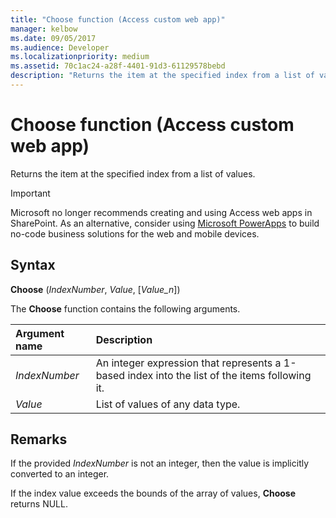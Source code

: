 ```yaml
---
title: "Choose function (Access custom web app)" 
manager: kelbow
ms.date: 09/05/2017
ms.audience: Developer
ms.localizationpriority: medium
ms.assetid: 70c1ac24-a28f-4401-91d3-61129578bebd
description: "Returns the item at the specified index from a list of values."
---
```


# Choose function (Access custom web app)

Returns the item at the specified index from a list of values.
  
> [!IMPORTANT]
> Microsoft no longer recommends creating and using Access web apps in SharePoint. As an alternative, consider using [Microsoft PowerApps](https://powerapps.microsoft.com/) to build no-code business solutions for the web and mobile devices.
  
## Syntax

**Choose** (*IndexNumber*, *Value*, [*Value_n*])
  
The **Choose** function contains the following arguments.
  
|**Argument name**|**Description**|
|:-----|:-----|
| *IndexNumber*  <br/> |An integer expression that represents a 1-based index into the list of the items following it. |
| *Value*  <br/> |List of values of any data type. |

## Remarks

If the provided *IndexNumber* is not an integer, then the value is implicitly converted to an integer.
  
If the index value exceeds the bounds of the array of values, **Choose** returns NULL.
  